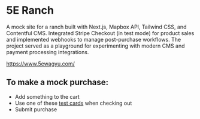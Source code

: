 # 5E Ranch

A mock site for a ranch built with Next.js, Mapbox API, Tailwind CSS, and Contentful CMS. Integrated Stripe Checkout (in test mode) for product sales and implemented webhooks to manage post-purchase workflows. The project served as a playground for experimenting with modern CMS and payment processing integrations.

https://www.5ewagyu.com/

## To make a mock purchase:
- Add something to the cart
- Use one of these [test cards](https://docs.stripe.com/testing#cards) when checking out
- Submit purchase

